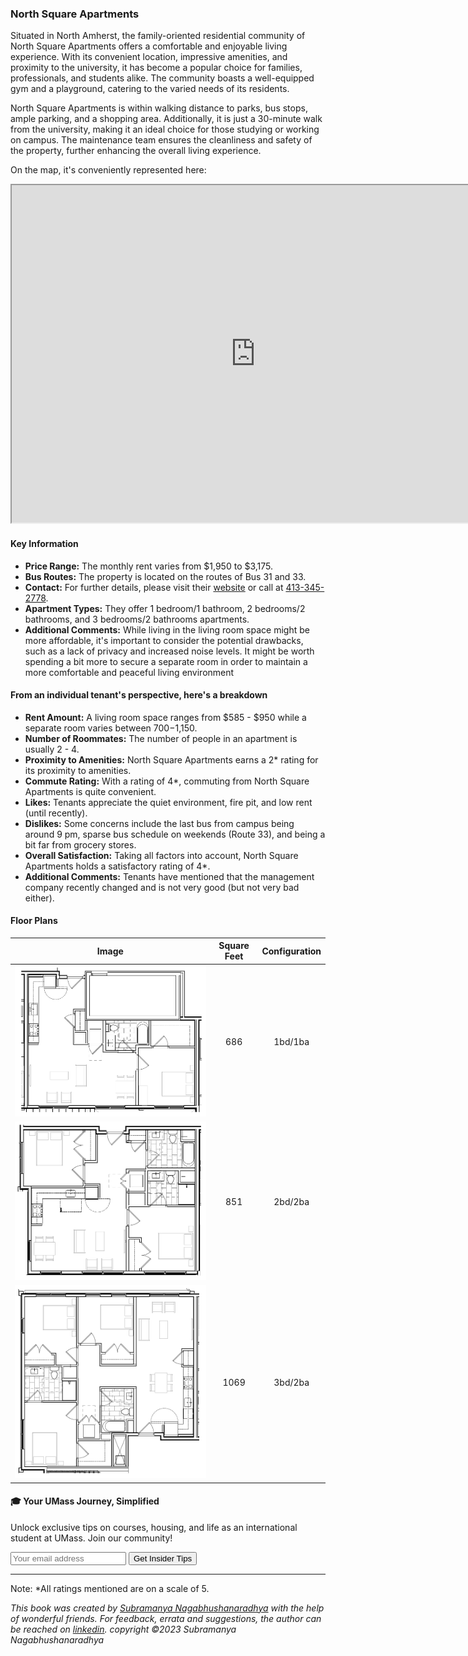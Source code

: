 ### North Square Apartments
Situated in North Amherst, the family-oriented residential community of North Square Apartments offers a comfortable and enjoyable living experience. With its convenient location, impressive amenities, and proximity to the university, it has become a popular choice for families, professionals, and students alike. The community boasts a well-equipped gym and a playground, catering to the varied needs of its residents.

North Square Apartments is within walking distance to parks, bus stops, ample parking, and a shopping area. Additionally, it is just a 30-minute walk from the university, making it an ideal choice for those studying or working on campus. The maintenance team ensures the cleanliness and safety of the property, further enhancing the overall living experience.

On the map, it's conveniently represented here:
<div class="responsive-container">
    <iframe src="https://www.google.com/maps/d/embed?mid=1fakV72YJx0FfuMPGMbV9bHQOkcHJFyQ&ehbc=2E312F" width="780" height="540"></iframe>
</div>

#### Key Information
- **Price Range:** The monthly rent varies from $1,950 to $3,175.
- **Bus Routes:** The property is located on the routes of Bus 31 and 33.
- **Contact:** For further details, please visit their [website](https://www.northsquareapartments.com) or call at [413-345-2778](tel:413-345-2778).
- **Apartment Types:** They offer 1 bedroom/1 bathroom, 2 bedrooms/2 bathrooms, and 3 bedrooms/2 bathrooms apartments.
- **Additional Comments:** While living in the living room space might be more affordable, it's important to consider the potential drawbacks, such as a lack of privacy and increased noise levels. It might be worth spending a bit more to secure a separate room in order to maintain a more comfortable and peaceful living environment

#### From an individual tenant's perspective, here's a breakdown
- **Rent Amount:** A living room space ranges from $585 - $950 while a separate room varies between $700-$1,150.
- **Number of Roommates:** The number of people in an apartment is usually 2 - 4.
- **Proximity to Amenities:** North Square Apartments earns a 2* rating for its proximity to amenities.
- **Commute Rating:** With a rating of 4*, commuting from North Square Apartments is quite convenient.
- **Likes:** Tenants appreciate the quiet environment, fire pit, and low rent (until recently).
- **Dislikes:** Some concerns include the last bus from campus being around 9 pm, sparse bus schedule on weekends (Route 33), and being a bit far from grocery stores.
- **Overall Satisfaction:** Taking all factors into account, North Square Apartments holds a satisfactory rating of 4*.
- **Additional Comments:** Tenants have mentioned that the management company recently changed and is not very good (but not very bad either).

#### Floor Plans
| Image | Square Feet | Configuration |
| :---: | :---: | :---: |
| ![Floor Plan 1](/assets/northsquare_floorplan_1.webp) | 686 | 1bd/1ba |
| ![Floor Plan 2](/assets/northsquare_floorplan_2.webp) | 851 | 2bd/2ba |
| ![Floor Plan 3](/assets/northsquare_floorplan_3.webp) | 1069 | 3bd/2ba |

<div class="new-newsletter">
    <h4>🎓 Your UMass Journey, Simplified</h4>
    <p>Unlock exclusive tips on courses, housing, and life as an international student at UMass. Join our community!</p>
    <form class="newsletter-form">
        <input type="email" name="email" placeholder="Your email address" required>
        <button type="submit" class="newsletter-btn">Get Insider Tips</button>
    </form>
</div>

<script src="../assets/newsletter.js" defer></script>

---
Note: 
*All ratings mentioned are on a scale of 5.

*This book was created by [Subramanya Nagabhushanaradhya](https://subramanya.ai) with the help of wonderful friends. For feedback, errata and suggestions, the author can be reached on [linkedin](https://www.linkedin.com/in/nsubramanya). copyright ©2023 Subramanya Nagabhushanaradhya*